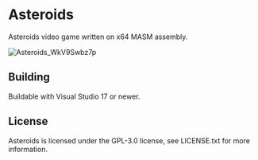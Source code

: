# Asteroids
Asteroids video game written on x64 MASM assembly.

![Asteroids_WkV9Swbz7p](https://github.com/IlyaLts/Asteroids/assets/5786770/69123d36-9362-4d6b-a723-ed0afc58d918)

## Building
Buildable with Visual Studio 17 or newer.

## License
Asteroids is licensed under the GPL-3.0 license, see LICENSE.txt for more information.
